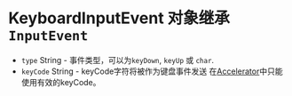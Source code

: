 # KeyboardInputEvent 对象继承`InputEvent`

* `type` String - 事件类型，可以为`keyDown`, `keyUp` 或 `char`.
* `keyCode` String - keyCode字符将被作为键盘事件发送 在[Accelerator](../accelerator.md)中只能使用有效的keyCode。
